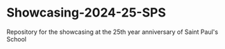 # Showcasing-2024-25-SPS
Repository for the showcasing at the 25th year anniversary of Saint Paul's School
